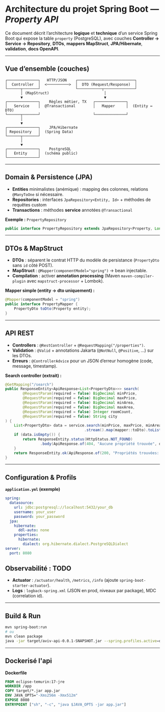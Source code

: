 
#  Architecture du projet Spring Boot — *Property API*

Ce document décrit l’architecture **logique** et **technique** d’un service Spring Boot qui expose la table `property` (PostgreSQL), avec couches **Controller → Service → Repository**, **DTOs**, **mappers MapStruct**, **JPA/Hibernate**, **validation**, **docs OpenAPI**.

---

## Vue d’ensemble (couches)

```
┌──────────────┐   HTTP/JSON    ┌──────────────────────────┐
│  Controller  │  <──────────>  │  DTO (Request/Response)  │
└──────┬───────┘                └───────────┬──────────────┘
       │ (MapStruct)                         │
       ▼                                     ▼
┌──────────────┐    Règles métier, TX   ┌──────────────┐
│   Service    │  @Transactional        │   Mapper     │  (Entity ↔ DTO)
└──────┬───────┘                        └──────────────┘
       │
       ▼
┌──────────────┐    JPA/Hibernate
│ Repository   │  (Spring Data)
└──────┬───────┘
       │
       ▼
┌──────────────┐    PostgreSQL
│   Entity     │  (schéma public)
└──────────────┘
```



---

##  Domain & Persistence (JPA)

- **Entities** minimalistes (anémique) : mapping des colonnes, relations `@ManyToOne` si nécessaire.
- **Repositories** : interfaces `JpaRepository<Entity, Id>` + méthodes de requêtes custom
- **Transactions** : méthodes **service** annotées `@Transactional`

**Exemple :** `PropertyRepository`
```java
public interface PropertyRepository extends JpaRepository<Property, Long>, JpaSpecificationExecutor<Property> {}
```

---

## DTOs & MapStruct

- **DTOs** : séparent le contrat HTTP du modèle de persistance (`PropertyDto` sans `id` côté POST).
- **MapStruct** : `@Mapper(componentModel="spring")` → bean injectable.
- **Compilation** : activer **annotation processing** (Maven `maven-compiler-plugin` avec `mapstruct-processor` + Lombok).

**Mapper simple (entity → dto uniquement) :**
```java
@Mapper(componentModel = "spring")
public interface PropertyMapper {
    PropertyDto toDto(Property entity);
}
```

---

## API REST

- **Controllers** : `@RestController` + `@RequestMapping("/properties")`.
- **Validation** : `@Valid` + annotations Jakarta (`@NotNull`, `@Positive`, …) sur les DTOs.
- **Erreurs** : `@ControllerAdvice` pour un JSON d’erreur homogène (code, message, timestamp).

**Search controller (extrait) :**
```java
@GetMapping("/search")
public ResponseEntity<ApiResponse<List<PropertyDto>>> search(
        @RequestParam(required = false) BigDecimal minPrice,
        @RequestParam(required = false) BigDecimal maxPrice,
        @RequestParam(required = false) BigDecimal minArea,
        @RequestParam(required = false) BigDecimal maxArea,
        @RequestParam(required = false) Integer roomCount,
        @RequestParam(required = false) String city
) {
    List<PropertyDto> data = service.search(minPrice, maxPrice, minArea, maxArea, roomCount, city)
                                    .stream().map(mapper::toDto).toList();
    if (data.isEmpty()) {
        return ResponseEntity.status(HttpStatus.NOT_FOUND)
                .body(ApiResponse.of(404, "Aucune propriété trouvée", data));
    }
    return ResponseEntity.ok(ApiResponse.of(200, "Propriétés trouvées: " + data.size(), data));
}
```

---

##  Configuration & Profils

**`application.yml` (exemple)**
```yaml
spring:
  datasource:
    url: jdbc:postgresql://localhost:5432/your_db
    username: your_user
    password: your_password
  jpa:
    hibernate:
      ddl-auto: none
    properties:
      hibernate:
        dialect: org.hibernate.dialect.PostgreSQLDialect
server:
  port: 8080
```


## Observabilité : TODO

- **Actuator** : `/actuator/health`, `/metrics`, `/info` (ajoute `spring-boot-starter-actuator`).
- **Logs** : `logback-spring.xml` (JSON en prod, niveaux par package), MDC (correlation id).

---

## Build & Run

```bash
mvn spring-boot:run
# ou
mvn clean package
java -jar target/aviv-api-0.0.1-SNAPSHOT.jar --spring.profiles.active=dev
```

---

## Dockerisé l'api

**Dockerfile**
```dockerfile
FROM eclipse-temurin:17-jre
WORKDIR /app
COPY target/*.jar app.jar
ENV JAVA_OPTS="-Xms256m -Xmx512m"
EXPOSE 8080
ENTRYPOINT ["sh", "-c", "java $JAVA_OPTS -jar app.jar"]
```

